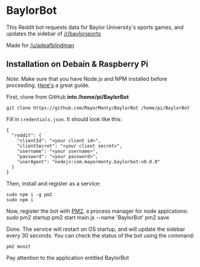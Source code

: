 # BaylorBot

This Reddit bot requests data for Baylor University's sports games, and updates the sidebar of [/r/baylorsports](https://reddit.com/r/baylorsports)

Made for [/u/adeafblindman](https://reddit.com/u/adeafblindman)

## Installation on Debain & Raspberry Pi

*Note*: Make sure that you have Node.js and NPM installed before proceeding. [Here's](http://thisdavej.com/beginners-guide-to-installing-node-js-on-a-raspberry-pi/) a great guide.

First, clone from GitHub **into /home/pi/BaylorBot**

    git clone https://github.com/MayorMonty/BaylorBot /home/pi/BaylorBot

Fill in `credentials.json`. It should look like this:

    {
      "reddit": {
        "clientId": "<your client id>",
        "clientSecret": "<your client secret>",
        "username": "<your username>",
        "password": "<your password>",
        "userAgent": "nodejs:com.mayormonty.baylorbot:v0.0.0"
      }
    }

Then, install and register as a service:

    sudo npm i -g pm2
    sudo npm i

Now, register the bot with [PM2](https://pm2.io), a process manager for node applcations:
    sudo pm2 startup
    pm2 start main.js --name 'BaylorBot'
    pm2 save

Done. The service will restart on OS startup, and will update the sidebar every 30 seconds. You can check the status of the bot using the command:

    pm2 monit

Pay attention to the application entitled BaylorBot
